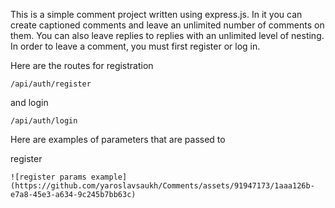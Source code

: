 This is a simple comment project written using express.js. In it you can create captioned comments and leave an unlimited number of comments on them. You can also leave replies to replies with an unlimited level of nesting. In order to leave a comment, you must first register or log in.

Here are the routes for registration 

    /api/auth/register
and login

    /api/auth/login

Here are examples of parameters that are passed to

register

    ![register params example](https://github.com/yaroslavsaukh/Comments/assets/91947173/1aaa126b-e7a8-45e3-a634-9c245b7bb63c)
